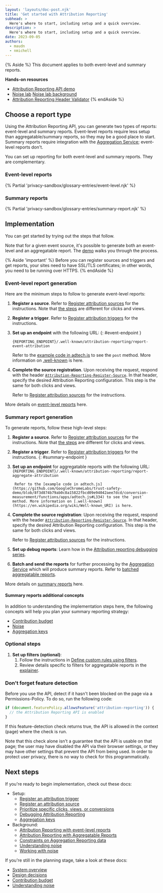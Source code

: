 ```yaml
---
layout: 'layouts/doc-post.njk'
title: 'Get started with Attribution Reporting'
subhead: >
  Here's where to start, including setup and a quick overview.
description: >
  Here's where to start, including setup and a quick overview.
date: 2023-09-05
authors:
  - maudn
  - nmichell
---
```


{% Aside %}
This document applies to both event-level and summary reports.

<strong>Hands-on resources</strong>

- [Attribution Reporting API demo](https://arapi-home.web.app/)
- [Noise lab](https://noise-lab.uc.r.appspot.com/?mode=simple) [Noise lab background](/docs/privacy-sandbox/summary-reports/design-decisions/#appendix)
- [Attribution Reporting Header Validator](https://wicg.github.io/attribution-reporting-api/validate-headers)
{% endAside %}
 

## Choose a report type

Using the Attribution Reporting API, you can generate two types of reports: event-level and summary reports. Event-level reports require less setup than aggregatable/summary reports, so they may be a good place to start. Summary reports require integration with the [Aggregation Service](/docs/privacy-sandbox/aggregation-service/); event-level reports don't.

You can set up reporting for both event-level and summary reports. They are complementary. 

### Event-level reports

{% Partial 'privacy-sandbox/glossary-entries/event-level.njk' %}

### Summary reports 

{% Partial 'privacy-sandbox/glossary-entries/summary-report.njk' %}

## Implementation

You can get started by trying out the steps that follow.

Note that for a given event source, it's possible to generate both an
event-level and an aggregatable report. The
[demo](https://arapi-home.web.app/) walks you through the process. 

{% Aside 'important' %}
Before you can register sources and triggers and get reports, your sites need to have SSL/TLS certificates; in other words, you need to be running over HTTPS.
{% endAside %}

### Event-level report generation

Here are the minimum steps to follow to generate event-level reports:

1. **Register a source**. Refer to [Register attribution sources](/docs/privacy-sandbox/attribution-reporting/register-attribution-source) for the instructions. Note that [the steps](/docs/privacy-sandbox/attribution-reporting/register-attribution-source/#step-1-initiate-source-registration) are different for clicks and views.

1. **Register a trigger**. Refer to [Register attribution triggers](/docs/privacy-sandbox/attribution-reporting/register-attribution-trigger) for the instructions.

1.  **Set up an endpoint** with the following URL: {: #event-endpoint }

    `{REPORTING_ENDPOINT}/.well-known/attribution-reporting/report-event-attribution`  

     Refer to the [example code in adtech.js](https://github.com/GoogleChromeLabs/trust-safety-demo/blob/8f3d874b79ab0c8a15822fbcd09e94042aee7dcd/conversion-measurement/functions/apps/adtech.js#L309) to see the `post` method. More information on [.well-known](https://en.wikipedia.org/wiki/Well-known_URI) is here.

1. **Complete the source registration**. Upon receiving the request, respond with the header [`Attribution-Reporting-Register-Source`](/docs/privacy-sandbox/attribution-reporting/register-attribution-source/#step-2-respond-with-header-clicks-and-views). In that header, specify the desired Attribution Reporting configuration. This step is the same for both clicks and views.

    Refer to [Register attribution sources](/docs/privacy-sandbox/attribution-reporting/register-attribution-source/#step-2-respond-with-header-clicks-and-views) for the instructions.

More details on [event-level reports](https://github.com/WICG/attribution-reporting-api/blob/main/EVENT.md) here.

### Summary report generation

To generate reports, follow these high-level steps:

1. **Register a source**. Refer to [Register attribution sources](/docs/privacy-sandbox/attribution-reporting/register-attribution-source) for the instructions. Note that [the steps](/docs/privacy-sandbox/attribution-reporting/register-attribution-source/#step-1-initiate-source-registration) are different for clicks and views.

1. **Register a trigger**. Refer to [Register attribution triggers](/docs/privacy-sandbox/attribution-reporting/register-attribution-trigger) for the instructions. {: #summary-endpoint }

1. **Set up an endpoint** for aggregatable reports with the following URL: 
        `{REPORTING_ENDPOINT}/.well-known/attribution-reporting/report-aggregate-attribution`

        Refer to the [example code in adtech.js](https://github.com/GoogleChromeLabs/trust-safety-demo/blob/8f3d874b79ab0c8a15822fbcd09e94042aee7dcd/conversion-measurement/functions/apps/adtech.js#L334) to see the `post` method. More information on [.well-known](https://en.wikipedia.org/wiki/Well-known_URI) is here.

1. **Complete the source registration**: Upon receiving the request, respond with the header [`Attribution-Reporting-Register-Source`](/docs/privacy-sandbox/attribution-reporting/register-attribution-source/#step-2-respond-with-header-clicks-and-views). In that header, specify the desired Attribution Reporting configuration. This step is the same for both clicks and views.

    Refer to [Register attribution sources](/docs/privacy-sandbox/attribution-reporting/register-attribution-source/#step-2-respond-with-header-clicks-and-views) for the instructions.
    
1. **Set up debug reports**: Learn how in the [Attribution reporting debugging series](/docs/privacy-sandbox/attribution-reporting-debugging/).

1. **Batch and send the reports** for further processing by the [Aggregation Service](/docs/privacy-sandbox/aggregation-service/) which will produce summary reports. Refer to [batched aggregatable reports](/docs/privacy-sandbox/attribution-reporting/system-overview/#batched-aggregatable-reports).

More details on [summary reports](https://github.com/WICG/attribution-reporting-api/blob/main/AGGREGATE.md) here.

#### Summary reports additional concepts

In addition to understanding the implementation steps here, the following concepts will help you plan your summary reporting strategy:

- [Contribution budget](/docs/privacy-sandbox/attribution-reporting/contribution-budget)
- [Noise](/docs/privacy-sandbox/attribution-reporting/understanding-noise)
- [Aggregation keys](/docs/privacy-sandbox/attribution-reporting/aggregation-keys)

### Optional steps

1. **Set up filters (optional)**:
    1. Follow the instructions in
        [Define custom rules using filters](/docs/privacy-sandbox/attribution-reporting/define-filters/).
    1. Review details specific to filters for aggregatable reports in
        the
        [explainer](https://github.com/WICG/attribution-reporting-api/blob/main/AGGREGATE.md).

### Don't forget feature detection

Before you use the API, detect if it hasn't been blocked on the page via a Permissions-Policy. 
To do so, run the following code:

```javascript
if (document.featurePolicy.allowsFeature('attribution-reporting')) {
  // the Attribution Reporting API is enabled
}
```

If this feature-detection check returns true, the API is allowed in the context (page) where the check is run.

Note that this check alone isn't a guarantee that the API is usable on that page; the user may have disabled the API via their browser settings, or they may have other settings that prevent the API from being used. In order to protect user privacy, there is no way to check for this programmatically.

## Next steps

If you're ready to begin implementation, check out these docs:
- Setup:
  - [Register an attribution trigger](/docs/privacy-sandbox/attribution-reporting/register-attribution-trigger)
  - [Register an attribution source](/docs/privacy-sandbox/attribution-reporting/register-attribution-source)
  - [Prioritize specific clicks, views, or conversions](/docs/privacy-sandbox/attribution-reporting/change-attribution-logic/)
  - [Debugging Attribution Reporting](/docs/privacy-sandbox/attribution-reporting-debugging/)
  - [Aggregation keys](/docs/privacy-sandbox/attribution-reporting/aggregation-keys)
- Background:
  - [Attribution Reporting with event-level reports](https://github.com/WICG/attribution-reporting-api/blob/main/EVENT.md)
  - [Attribution Reporting with Aggregatable Reports](https://github.com/WICG/attribution-reporting-api/blob/main/AGGREGATE.md)
  - [Constraints on Aggregation Reporting data](/docs/privacy-sandbox/attribution-reporting/constraints/)
  - [Understanding noise](/docs/privacy-sandbox/attribution-reporting/understanding-noise/)
  - [Working with noise](/docs/privacy-sandbox/attribution-reporting/working-with-noise/)


If you're still in the planning stage, take a look at these docs:
- [System overview](/docs/privacy-sandbox/attribution-reporting/system-overview/) 
- [Design decisions](/docs/privacy-sandbox/summary-reports/design-decisions/)
- [Contribution budget](/docs/privacy-sandbox/attribution-reporting/contribution-budget/)
- [Understanding noise](/docs/privacy-sandbox/attribution-reporting/understanding-noise/) 

